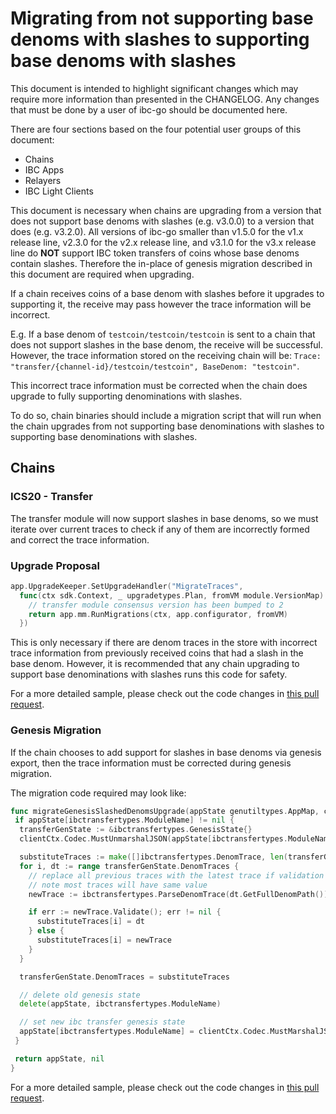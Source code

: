 # Migrating from not supporting base denoms with slashes to supporting base denoms with slashes

This document is intended to highlight significant changes which may require more information than presented in the CHANGELOG.
Any changes that must be done by a user of ibc-go should be documented here.

There are four sections based on the four potential user groups of this document:

- Chains
- IBC Apps
- Relayers
- IBC Light Clients

This document is necessary when chains are upgrading from a version that does not support base denoms with slashes (e.g. v3.0.0) to a version that does (e.g. v3.2.0). All versions of ibc-go smaller than v1.5.0 for the v1.x release line, v2.3.0 for the v2.x release line, and v3.1.0 for the v3.x release line do **NOT** support IBC token transfers of coins whose base denoms contain slashes. Therefore the in-place of genesis migration described in this document are required when upgrading.

If a chain receives coins of a base denom with slashes before it upgrades to supporting it, the receive may pass however the trace information will be incorrect.

E.g. If a base denom of `testcoin/testcoin/testcoin` is sent to a chain that does not support slashes in the base denom, the receive will be successful. However, the trace information stored on the receiving chain will be: `Trace: "transfer/{channel-id}/testcoin/testcoin", BaseDenom: "testcoin"`.

This incorrect trace information must be corrected when the chain does upgrade to fully supporting denominations with slashes.

To do so, chain binaries should include a migration script that will run when the chain upgrades from not supporting base denominations with slashes to supporting base denominations with slashes.

## Chains

### ICS20 - Transfer

The transfer module will now support slashes in base denoms, so we must iterate over current traces to check if any of them are incorrectly formed and correct the trace information.

### Upgrade Proposal

```go
app.UpgradeKeeper.SetUpgradeHandler("MigrateTraces",
  func(ctx sdk.Context, _ upgradetypes.Plan, fromVM module.VersionMap) (module.VersionMap, error) {
    // transfer module consensus version has been bumped to 2
    return app.mm.RunMigrations(ctx, app.configurator, fromVM)
  })
```

This is only necessary if there are denom traces in the store with incorrect trace information from previously received coins that had a slash in the base denom. However, it is recommended that any chain upgrading to support base denominations with slashes runs this code for safety.

For a more detailed sample, please check out the code changes in [this pull request](https://github.com/cosmos/ibc-go/pull/1680).

### Genesis Migration

If the chain chooses to add support for slashes in base denoms via genesis export, then the trace information must be corrected during genesis migration.

The migration code required may look like:

```go
func migrateGenesisSlashedDenomsUpgrade(appState genutiltypes.AppMap, clientCtx client.Context, genDoc *tmtypes.GenesisDoc) (genutiltypes.AppMap, error) {
 if appState[ibctransfertypes.ModuleName] != nil {
  transferGenState := &ibctransfertypes.GenesisState{}
  clientCtx.Codec.MustUnmarshalJSON(appState[ibctransfertypes.ModuleName], transferGenState)

  substituteTraces := make([]ibctransfertypes.DenomTrace, len(transferGenState.DenomTraces))
  for i, dt := range transferGenState.DenomTraces {
    // replace all previous traces with the latest trace if validation passes
    // note most traces will have same value
    newTrace := ibctransfertypes.ParseDenomTrace(dt.GetFullDenomPath())

    if err := newTrace.Validate(); err != nil {
      substituteTraces[i] = dt
    } else {
      substituteTraces[i] = newTrace
    }
  }

  transferGenState.DenomTraces = substituteTraces

  // delete old genesis state
  delete(appState, ibctransfertypes.ModuleName)

  // set new ibc transfer genesis state
  appState[ibctransfertypes.ModuleName] = clientCtx.Codec.MustMarshalJSON(transferGenState)
 }

 return appState, nil
}
```

For a more detailed sample, please check out the code changes in [this pull request](https://github.com/cosmos/ibc-go/pull/1528).
